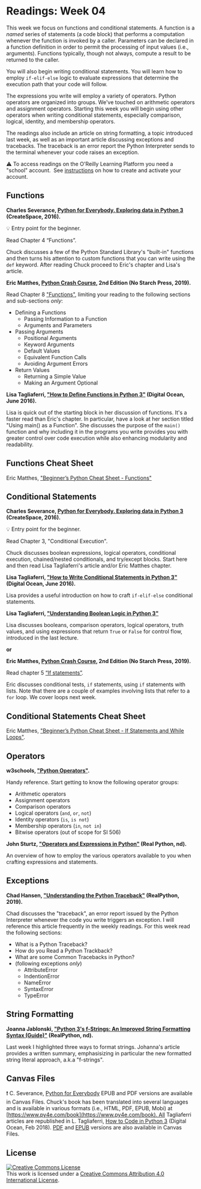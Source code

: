 # Readings: Week 04

This week we focus on functions and conditional statements. A function is a _named_ series of statements (a code block) that performs a computation whenever the function is invoked by a caller. Parameters can be declared in a function definition in order to permit the processing of input values (i.e., arguments). Functions typically, though not always, compute a result to be returned to the caller.

You will also begin writing conditional statements. You will learn how to employ `if-elif-else` logic to evaluate expressions that determine the execution path that your code will follow.

The expressions you write will employ a variety of operators. Python operators are organized into groups. We've touched on arithmetic operators and assignment operators. Starting this week you will begin using other operators when writing conditional statements, especially comparison, logical, identity, and membership operators.

The readings also include an article on string formatting, a topic introduced last week, as well as an important article discussing exceptions and tracebacks. The traceback is an error report the Python Interpreter sends to the terminal whenever your code raises an exception.

:warning: To access readings on the O'Reilly Learning Platform you need a "school" account.  See [instructions](./readings-oreilly_learning_platform.md) on how to create and activate your account.

## Functions

**Charles Severance, [Python for Everybody. Exploring data in Python 3](https://www.py4e.com/book) (CreateSpace, 2016).**

:bulb: Entry point for the beginner.

Read Chapter 4 “Functions”.

Chuck discusses a few of the Python Standard Library's "built-in" functions and then turns his attention to custom functions that you can write using the `def` keyword. After reading Chuck proceed to Eric's chapter and Lisa's article.

**Eric Matthes, [Python Crash Course](https://learning.oreilly.com/library/view/python-crash-course/9781492071266/), 2nd Edition (No Starch Press, 2019).**

Read Chapter 8 ["Functions"](https://learning.oreilly.com/library/view/python-crash-course/9781492071266/xhtml/ch08.xhtml#ch08), limiting your reading to the following sections and sub-sections _only_:

* Defining a Functions
  * Passing Information to a Function
  * Arguments and Parameters
* Passing Arguments
  * Positional Arguments
  * Keyword Arguments
  * Default Values
  * Equivalent Function Calls
  * Avoiding Argument Errors
* Return Values
  * Returning a Simple Value
  * Making an Argument Optional

**Lisa Tagliaferri, ["How to Define Functions in Python 3"](https://www.digitalocean.com/community/tutorials/how-to-define-functions-in-python-3) (Digital Ocean, June 2016).**

Lisa is quick out of the starting block in her discussion of functions. It's a faster read than Eric's chapter. In particular, have a look at her section titled "Using main() as a Function". She discusses the purpose of the `main()` function and why including it in the programs you write provides you with greater control over code execution while also enhancing modularity and readability.

## Functions Cheat Sheet

Eric Matthes, ["Beginner’s Python Cheat Sheet - Functions"](https://github.com/ehmatthes/pcc_2e/blob/master/cheat_sheets/beginners_python_cheat_sheet_pcc_functions.pdf)

## Conditional Statements

**Charles Severance, [Python for Everybody. Exploring data in Python 3](https://www.py4e.com/book) (CreateSpace, 2016).**

:bulb: Entry point for the beginner.

Read Chapter 3, "Conditional Execution".

Chuck discusses boolean expressions, logical operators, conditional execution, chained/nested conditionals, and try/except blocks.  Start here and then read Lisa Tagliaferri's article and/or Eric Matthes chapter.

**Lisa Tagliaferri, ["How to Write Conditional Statements in Python 3"](https://www.digitalocean.com/community/tutorials/how-to-write-conditional-statements-in-python-3-2) (Digital Ocean, June 2016).**

Lisa provides a useful introduction on how to craft `if-elif-else` conditional statements.

**Lisa Tagliaferri, ["Understanding Boolean Logic in Python 3"](https://www.digitalocean.com/community/tutorials/understanding-boolean-logic-in-python-3)**

Lisa discusses booleans, comparison operators, logical operators, truth values, and using expressions that return `True` or `False` for control flow, introduced in the last lecture.

__or__

**Eric Matthes, [Python Crash Course](https://learning.oreilly.com/library/view/python-crash-course/9781492071266/), 2nd Edition (No Starch Press, 2019).**

Read chapter 5 [“If statements”](https://learning.oreilly.com/library/view/python-crash-course/9781492071266/xhtml/ch05.xhtml#ch05).

Eric discusses conditional tests, `if` statements, using `if` statements with lists. Note that there are a couple of examples involving lists that refer to a `for` loop.  We cover loops next week.

## Conditional Statements Cheat Sheet

Eric Matthes, ["Beginner’s Python Cheat Sheet - If Statements and While Loops"](https://github.com/ehmatthes/pcc_2e/blob/master/cheat_sheets/beginners_python_cheat_sheet_pcc_if_while.pdf).

## Operators

**w3schools, ["Python Operators"](https://www.w3schools.com/python/python_operators.asp).**

Handy reference. Start getting to know the following operator groups:

* Arithmetic operators
* Assignment operators
* Comparison operators
* Logical operators (`and`, `or`, `not`)
* Identity operators (`is`, `is not`)
* Membership operators (`in`, `not in`)
* Bitwise operators (out of scope for SI 506)

**John Sturtz, ["Operators and Expressions in Python"](https://realpython.com/python-operators-expressions/) (Real Python, nd).**

An overview of how to employ the various operators available to you when crafting expressions and statements.

## Exceptions

**Chad Hansen, ["Understanding the Python Traceback"](https://realpython.com/python-traceback/) (RealPython, 2019).**

Chad discusses the "traceback", an error report issued by the Python Interpreter whenever the code you write triggers an exception. I will reference this article frequently in the weekly readings. For this week read the following sections:

* What is a Python Traceback?
* How do you Read a Python Trackback?
* What are some Common Tracebacks in Python?
* (following exceptions _only_)
  * AttributeError
  * IndentionError
  * NameError
  * SyntaxError
  * TypeError

## String Formatting

**Joanna Jablonski, ["Python 3's f-Strings: An Improved String Formatting Syntax (Guide)"](https://realpython.com/python-f-strings/) (RealPython, nd).**

Last week I highlighted three ways to format strings. Johanna's article provides a written summary, emphasisizing in particular the new formatted string literal approach, a.k.a "f-strings".

## Canvas Files

:exclamation: C. Severance, [Python for Everybody](https://www.py4e.com/book) EPUB and PDF versions are available in Canvas Files. Chuck's book has been translated into several languages and is available in various formats (i.e., HTML, PDF, EPUB, Mobi) at [https://www.py4e.com/book](https://www.py4e.com/book). All Tagliaferri articles are republished in L. Tagliaferri, [How to Code in Python 3](https://www.digitalocean.com/community/books/digitalocean-ebook-how-to-code-in-python) (Digital Ocean, Feb 2018). [PDF](https://do.co/python-book-pdf) and [EPUB](https://do.co/python-book-epub) versions are also available in Canvas Files.

## License

<a rel="license" href="http://creativecommons.org/licenses/by/4.0/"><img alt="Creative Commons License" style="border-width:0" src="https://i.creativecommons.org/l/by/4.0/88x31.png" /></a><br />This work is licensed under a <a rel="license" href="http://creativecommons.org/licenses/by/4.0/">Creative Commons Attribution 4.0 International License</a>.
